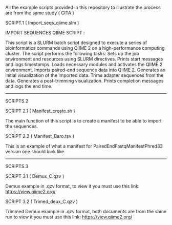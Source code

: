 All the example scripts provided in this repository to illustrate the process are from the same study ( CITA ) 

SCRIPT.1 ( Import_seqs_qiime.slm ) 

IMPORT SEQUENCES QIIME SCRIPT : 

This script is a SLURM batch script designed to execute a series of bioinformatics commands using QIIME 2 on a high-performance computing cluster.
The script performs the following tasks:
Sets up the job environment and resources using SLURM directives.
Prints start messages and logs timestamps.
Loads necessary modules and activates the QIIME 2 environment.
Imports paired-end sequence data into QIIME 2.
Generates an initial visualization of the imported data.
Trims adapter sequences from the data.
Generates a post-trimming visualization.
Prints completion messages and logs the end time.

------------------------------------------------------------------------------------------------------------------------------------------------------------
SCRIPTS.2

SCRIPT 2.1 ( Manifest_create.sh )

The main function of this script is to create a manifest to be able to import the sequences. 

SCRIPT 2.2 ( Manifest_Baro.tsv ) 

This is an example of what a manifest for PairedEndFastqManifestPhred33 version one should look like. 

------------------------------------------------------------------------------------------------------------------------------------------------------------

SCRIPTS.3 

SCRIPT 3.1 ( Demux_C.qzv )

Demux example in .qzv format, to view it you must use this link: https://view.qiime2.org/

SCRIPT 3.2 ( Trimed_deux_C.qzv ) 

Trimmed Demux example in .qzv format, both documents are from the same run to view it you must use this link: https://view.qiime2.org/

